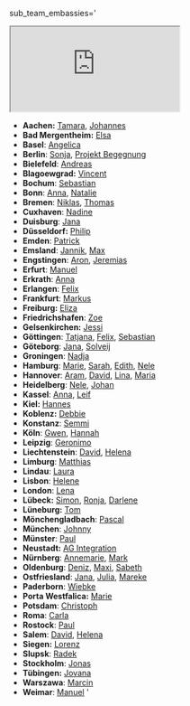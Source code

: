 sub_team_embassies='
<iframe id="team_emb_map" src="https://www.google.com/maps/d/u/0/embed?mid=1MPGOL2_dmS64Tq5BfVtV7KuU5UY"></iframe>

* **Aachen:** [Tamara](mailto:Tamara_Aachen@jugendrettet.org), [Johannes](mailto:Johannes_Aachen@jugendrettet.org)
* **Bad Mergentheim:** [Elsa](mailto:Elsa_BadMergentheim@jugendrettet.org)
* **Basel**: [Angelica](mailto:Angelica_Basel@jugendrettet.org)
* **Berlin**: [Sonja](mailto:Sonja@jugendrettet.org), [Projekt Begegnung](mailto:Projekt.Begegnung_Berlin@jugendrettet.org)
* **Bielefeld**: [Andreas](mailto:Andreas_Bielefeld@jugendrettet.org)
* **Blagoewgrad:** [Vincent](mailto:Vincent_Blagoewgrad@jugendrettet.org)
* **Bochum**: [Sebastian](mailto:Sebastian_Bochum@jugendrettet.org)
* **Bonn**: [Anna](mailto:AnnaB@jugendrettet.org), [Natalie](mailto:Natalie_Bonn@jugendrettet.org)
* **Bremen**: [Niklas](mailto:Niklas_Bremen@jugendrettet.org), [Thomas](mailto:Thomas@jugendrettet.org)
* **Cuxhaven**: [Nadine](mailto:Nadine_Cuxhaven@jugendrettet.org)
* **Duisburg**: [Jana](mailto:Jana@jugendrettet.org)
* **Düsseldorf:** [Philip](mailto:Philip_Duesseldorf@jugendrettet.org)
* **Emden**: [Patrick](mailto:Patrick_Emden@jugendrettet.org)
* **Emsland**: [Jannik](mailto:Jannik_Emsland@jugendrettet.org), [Max](mailto:MaxB@jugendrettet.org)
* **Engstingen**: [Aron](mailto:Aron_Engstingen@jugendrettet.org), [Jeremias](mailto:Jeremias_Engstingen@jugendrettet.org)
* **Erfurt**: [Manuel](mailto:Manuel_Weimar@jugendrettet.org)
* **Erkrath**: [Anna](mailto:AnnaB@jugendrettet.org)
* **Erlangen**: [Felix](mailto:Felix_Erlangen@jugendrettet.org)
* **Frankfurt**: [Markus](mailto:Markus_Frankfurt@jugendrettet.org)
* **Freiburg:** [Eliza](mailto:Eliza_Freiburg@jugendrettet.org)
* **Friedrichshafen**: [Zoe](mailto:Zoe_Friedrichshafen@jugendrettet.org)
* **Gelsenkirchen:** [Jessi](mailto:Jessi_Gelsenkirchen@jugendrettet.org)
* **Göttingen**: [Tatjana](mailto:Tatjana_Goettingen@jugendrettet.org), [Felix](mailto:Felix_Goettingen@jugendrettet.org), [Sebastian](mailto:Sebastian_Goettingen@jugendrettet.org)
* **Göteborg**: [Jana](mailto:Jana_Goeteborg@jugendrettet.org), [Solveij](mailto:Solveij_Goeteborg@jugendrettet.org)
* **Groningen**: [Nadja](mailto:Nadja@jugendrettet.org)
* **Hamburg**: [Marie](mailto:Marie_Hamburg@jugendrettet.org), [Sarah](mailto:Sarah_Hamburg@jugendrettet.org), [Edith](mailto:Edith_Hamburg@jugendrettet.org), [Nele](mailto:Nele_Hamburg@jugendrettet.org)
* **Hannover**: [Aram](mailto:Aram_Hannover@jugendrettet.org), [David](mailto:David_Hannover@jugendrettet.org), [Lina](mailto:Lina_Hannover@jugendrettet.org), [Maria](mailto:Maria_Hannover@jugendrettet.org)
* **Heidelberg**: [Nele](mailto:Nele_Heidelberg@jugendrettet.org), [Johan](mailto:Johan_Heidelberg@jugendrettet.org)
* **Kassel**: [Anna](mailto:Anna_Kassel@jugendrettet.org), [Leif](mailto:Leif_Kassel@jugendrettet.org)
* **Kiel:** [Hannes](mailto:Hannes_Kiel@jugendrettet.org)
* **Koblenz:** [Debbie](mailto:Debbie_Koblenz@jugendrettet.org)
* **Konstanz**: [Semmi](mailto:Semmi_Konstanz@jugendrettet.org)
* **Köln**: [Gwen](mailto:Koeln@jugendrettet.org), [Hannah](mailto:Koeln@jugendrettet.org)
* **Leipzig**: [Geronimo](mailto:Geronimo_Leipzig@jugendrettet.org)
* **Liechtenstein**: [David](mailto:David@jugendrettet.org), [Helena](mailto:Helena@jugendrettet.org)
* **Limburg**: [Matthias](mailto:Matthias_Limburg@jugendrettet.org)
* **Lindau**: [Laura](mailto:Laura_Lindau@jugendrettet.org)
* **Lisbon**: [Helene](mailto:Helene_Lisbon@jugendrettet.org)
* **London**: [Lena](mailto:LenaG@jugendrettet.org)
* **Lübeck:** [Simon](mailto:Simon_Luebeck@jugendrettet.org), [Ronja](mailto:Ronja_Luebeck@jugendrettet.org), [Darlene](mailto:Darlene_Luebeck@jugendrettet.org)
* **Lüneburg:** [Tom](mailto:Tom_Lueneburg@jugendrettet.org)
* **Mönchengladbach**: [Pascal](mailto:Pascal_Moenchengladbach@jugendrettet.org)
* **München**: [Johnny](mailto:Johnny@jugendrettet.org)
* **Münster**: [Paul](mailto:Paul_Muenster@jugendrettet.org)
* **Neustadt:** [AG Integration](mailto:AG.Integration_Neustadt@jugendrettet.org)
* **Nürnberg**: [Annemarie](mailto:Annemarie_Nuernberg@jugendrettet.org), [Mark](mailto:Mark_Nuernberg@jugendrettet.org)
* **Oldenburg**: [Deniz](mailto:Deniz_Oldenburg@jugendrettet.org), [Maxi](mailto:Maxi_Oldenburg@jugendrettet.org), [Sabeth](mailto:Sabeth_Oldenburg@jugendrettet.org)
* **Ostfriesland**: [Jana](mailto:Jana_Ostfriesland@jugendrettet.org), [Julia](mailto:Julia@jugendrettet.org), [Mareke](mailto:Mareke@jugendrettet.org)
* **Paderborn**: [Wiebke](mailto:Paderborn@jugendrettet.org)
* **Porta Westfalica:** [Marie](mailto:Marie_PortaWestfalica@jugendrettet.org)
* **Potsdam**: [Christoph](mailto:Christoph@jugendrettet.org)
* **Roma**: [Carla](mailto:Carla_Roma@jugendrettet.org)
* **Rostock**: [Paul](mailto:Paul_Rostock@jugendrettet.org)
* **Salem**: [David](mailto:David@jugendrettet.org), [Helena](mailto:Helena@jugendrettet.org)
* **Siegen:** [Lorenz](mailto:Lorenz_Siegen@jugendrettet.org)
* **Slupsk**: [Radek](mailto:Radek_Slupsk@jugendrettet.org)
* **Stockholm**: [Jonas](mailto:Jonas_Stockholm@jugendrettet.org)
* **Tübingen:** [Jovana](mailto:Jovana_Tuebingen@jugendrettet.org)
* **Warszawa**: [Marcin](mailto:Marcin_Warszawa@jugendrettet.org)
* **Weimar**: [Manuel](mailto:Manuel_Weimar@jugendrettet.org)
'

